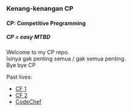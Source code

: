 <h3>Kenang-kenangan CP</h3>
<h4>CP: Competitive Programming</h4>
<h5>CP = easy MTBD</h5>
Welcome to my CP repo.
<br>
Isinya gak penting semua / gak semua penting.
<br>
Bye bye CP
<br>

Past lives:
<ul>
  <li><a href='https://codeforces.com/profile/Kelly'> CF 1 </a></li>
  <li><a href='https://codeforces.com/profile/Kontol'> CF 2 </a></li>
  <li><a href='https://www.codechef.com/users/yellow_fellow'> CodeChef </a></li>
</ul>
